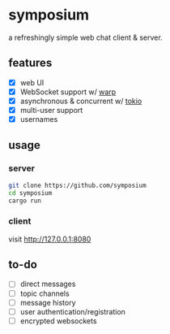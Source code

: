 # symposium
a refreshingly simple web chat client & server.

## features
- [X] web UI
- [X] WebSocket support w/ [warp](https://lib.rs/crates/warp)
- [X] asynchronous & concurrent w/ [tokio](https://tokio.rs/)
- [X] multi-user support
- [X] usernames

## usage
### server
```bash
git clone https://github.com/symposium
cd symposium
cargo run
```
### client
visit http://127.0.0.1:8080

## to-do
- [ ] direct messages
- [ ] topic channels
- [ ] message history
- [ ] user authentication/registration
- [ ] encrypted websockets
